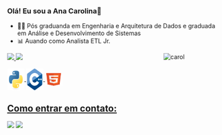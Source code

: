 ### Olá! Eu sou a Ana Carolina👋

- 👩‍🎓 Pós graduanda em Engenharia e Arquitetura de Dados e graduada em Análise e Desenvolvimento de Sistemas
- 📊 Auando como Analista ETL Jr.


 <div>
  <a href="https://github.com/carolanastacio">
  <img height="160" src="https://github-readme-stats.vercel.app/api?username=carolanastacio&show_icons=true&theme=tokyonight&include_all_commits=true&count_private=true"/>
  <img height="160" src="https://github-readme-stats.vercel.app/api/top-langs/?username=carolanastacio&layout=compact&langs_count=7&theme=dracula"/>
   
   <img align="right"  height="140" width="140" alt="carol" src="https://cdn.discordapp.com/attachments/382172552602320914/870100108853805076/Webp.net-gifmaker.gif">
</div>
</div>
  <div style="display: inline_block"><br>
  <img align="center" alt="Carol-Python" height="50" width="40" src="https://raw.githubusercontent.com/devicons/devicon/master/icons/python/python-original.svg">
  <img align="center" alt="Carol-Cplusplus" height="50" width="40" src="https://raw.githubusercontent.com/devicons/devicon/master/icons/cplusplus/cplusplus-original.svg">
  <img align="center" alt="Carol-HTML" height="30" width="40" src="https://raw.githubusercontent.com/devicons/devicon/master/icons/html5/html5-original.svg">
  
 
  
  
  ## Como entrar em contato:
  
  <div> 
   <a href ="mailto:carolanst@outlook.com"><img src="https://img.shields.io/badge/Microsoft_Outlook-0078D4?style=for-the-badge&logo=microsoft-outlook&logoColor=white" target="_blank"></a>   
  <a href="https://www.linkedin.com/in/ana-c-anastacio/"  target="_blank"><img src="https://img.shields.io/badge/-LinkedIn-%230077B5?style=for-the-badge&logo=linkedin&logoColor=white" target="_blank"></a> 
  
   
   
